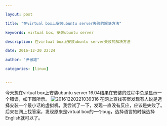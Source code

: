 ```yaml
---

layout: post

title: "在virtual box上安装ubuntu server失败的解决方法"

keywords: virtual box，安装ubuntu server

description: 在virtual box上安装ubuntu server失败的解决方法

date: 2016-12-20 22:24

author: "尹傲雄"

categories: [linux]


---
```

今天想在virtual box上安装ubuntu server 16.04结果在安装的过程中总是显示一个错误，如下图所示。
![20161220221039316](https://cdn.yinaoxiong.cn/image/posts/2016-12-20/20161220221039316.png)
在网上查找答案发现有人说是选择安装一个最小话的虚拟机，我尝试了一下，发现一直没有反应，应该是失败了。后来在网上找答案，发现原来是virtual box的一个bug，选择语言的时候选择English就可以了。
